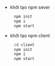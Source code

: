 - khởi tạo npm sever
```bash
     npm init
     npm i
     npm start
```
- khởi tạo npm client
```bash
     cd client 
     npm init
     npm i
     npm start
```

